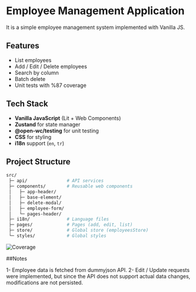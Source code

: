 # Employee Management Application

It is a simple employee management system implemented with Vanilla JS.

## Features

- List employees
- Add / Edit / Delete employees
- Search by column
- Batch delete
- Unit tests with %87 coverage

## Tech Stack

- **Vanilla JavaScript** (Lit + Web Components)
- **Zustand** for state manager
- **@open-wc/testing** for unit testing
- **CSS** for styling
- **i18n** support (`en`, `tr`)

## Project Structure

```bash
src/
 ├─ api/               # API services
 ├─ components/        # Reusable web components
 │   ├─ app-header/
 │   ├─ base-element/
 │   ├─ delete-modal/
 │   ├─ employee-form/
 │   └─ pages-header/
 ├─ i18n/              # Language files
 ├─ pages/             # Pages (add, edit, list)
 ├─ store/             # Global store (employeesStore)
 └─ styles/            # Global styles
```

![Coverage](https://img.shields.io/badge/coverage-87%25-green)

##Notes

1- Employee data is fetched from dummyjson API.
2- Edit / Update requests were implemented, but since the API does not support actual data changes, modifications are not persisted.
